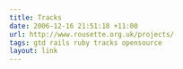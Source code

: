 ```yaml
---
title: Tracks
date: 2006-12-16 21:51:18 +11:00
url: http://www.rousette.org.uk/projects/
tags: gtd rails ruby tracks opensource
layout: link
---
```

